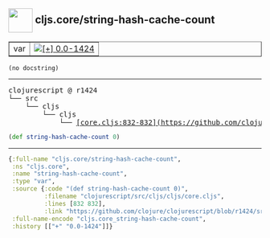 ## <img width="48px" valign="middle" src="http://i.imgur.com/Hi20huC.png"> cljs.core/string-hash-cache-count

 <table border="1">
<tr>
<td>var</td>
<td><a href="https://github.com/cljsinfo/api-refs/tree/0.0-1424"><img valign="middle" alt="[+] 0.0-1424" src="https://img.shields.io/badge/+-0.0--1424-lightgrey.svg"></a> </td>
</tr>
</table>

 <samp>
</samp>

```
(no docstring)
```

---

 <pre>
clojurescript @ r1424
└── src
    └── cljs
        └── cljs
            └── <ins>[core.cljs:832-832](https://github.com/clojure/clojurescript/blob/r1424/src/cljs/cljs/core.cljs#L832-L832)</ins>
</pre>

```clj
(def string-hash-cache-count 0)
```


---

```clj
{:full-name "cljs.core/string-hash-cache-count",
 :ns "cljs.core",
 :name "string-hash-cache-count",
 :type "var",
 :source {:code "(def string-hash-cache-count 0)",
          :filename "clojurescript/src/cljs/cljs/core.cljs",
          :lines [832 832],
          :link "https://github.com/clojure/clojurescript/blob/r1424/src/cljs/cljs/core.cljs#L832-L832"},
 :full-name-encode "cljs.core_string-hash-cache-count",
 :history [["+" "0.0-1424"]]}

```
